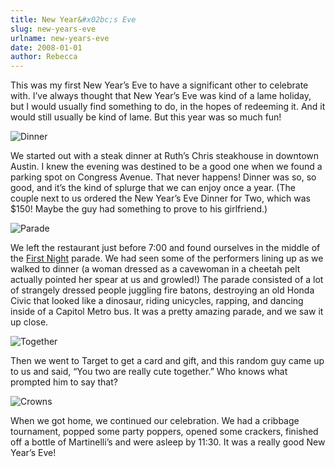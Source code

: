 ```yaml
---
title: New Year&#x02bc;s Eve
slug: new-years-eve
urlname: new-years-eve
date: 2008-01-01
author: Rebecca
---
```

This was my first New Year&#x02bc;s Eve to have a significant other to celebrate
with. I&#x02bc;ve always thought that New Year&#x02bc;s Eve was kind of a lame
holiday, but I would usually find something to do, in the hopes of redeeming it.
And it would still usually be kind of lame. But this year was so much fun!

<img src="{static}/images/2007-12-31-dinner.jpg" alt="Dinner" class="img-fluid">

We started out with a steak dinner at Ruth&#x02bc;s Chris steakhouse in downtown
Austin. I knew the evening was destined to be a good one when we found a parking
spot on Congress Avenue. That never happens! Dinner was so, so good, and
it&#x02bc;s the kind of splurge that we can enjoy once a year. (The couple next
to us ordered the New Year&#x02bc;s Eve Dinner for Two, which was $150! Maybe
the guy had something to prove to his girlfriend.)

<img src="{static}/images/2007-12-31-parade.jpg" alt="Parade" class="img-fluid">

We left the restaurant just before 7:00 and found ourselves in the middle of the
[First Night][a] parade. We had seen some of the performers lining up as we
walked to dinner (a woman dressed as a cavewoman in a cheetah pelt actually
pointed her spear at us and growled!) The parade consisted of a lot of strangely
dressed people juggling fire batons, destroying an old Honda Civic that looked
like a dinosaur, riding unicycles, rapping, and dancing inside of a Capitol
Metro bus. It was a pretty amazing parade, and we saw it up close.

<img src="{static}/images/2007-12-31-together.jpg" alt="Together" class="img-fluid">

Then we went to Target to get a card and gift, and this random guy came up to us
and said, &ldquo;You two are really cute together.&rdquo; Who knows what
prompted him to say that?

<img src="{static}/images/2007-12-31-crowns-01.jpg" alt="Crowns" class="img-fluid">

When we got home, we continued our celebration. We had a cribbage tournament,
popped some party poppers, opened some crackers, finished off a bottle of
Martinelli&#x02bc;s and were asleep by 11:30. It was a really good New
Year&#x02bc;s Eve!

[a]: https://web.archive.org/web/20071221235039/http://www.firstnightaustin.org:80/
